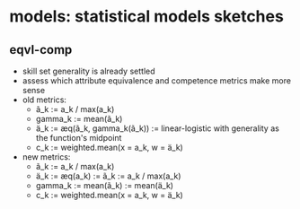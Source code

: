 # models: statistical models sketches
## eqvl-comp
- skill set generality is already settled
- assess which attribute equivalence and competence metrics make more sense
- old metrics:
    - ã_k := a_k / max(a_k)
    - gamma_k := mean(ã_k)
    - ä_k := æq(ã_k, gamma_k(ã_k)) := linear-logistic with generality as the function's midpoint
    - c_k := weighted.mean(x = a_k, w = ä_k)
- new metrics:
    - ã_k := a_k / max(a_k)
    - ä_k := æq(a_k) := ã_k := a_k / max(a_k)
    - gamma_k := mean(ã_k) := mean(ä_k)
    - c_k := weighted.mean(x = a_k, w = ä_k)